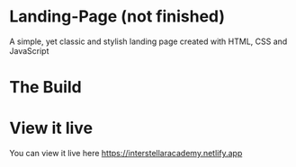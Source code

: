 # Landing-Page (not finished)
A simple, yet classic and stylish landing page created with HTML, CSS and JavaScript 

# The Build



# View it live
You can view it live here 
https://interstellaracademy.netlify.app